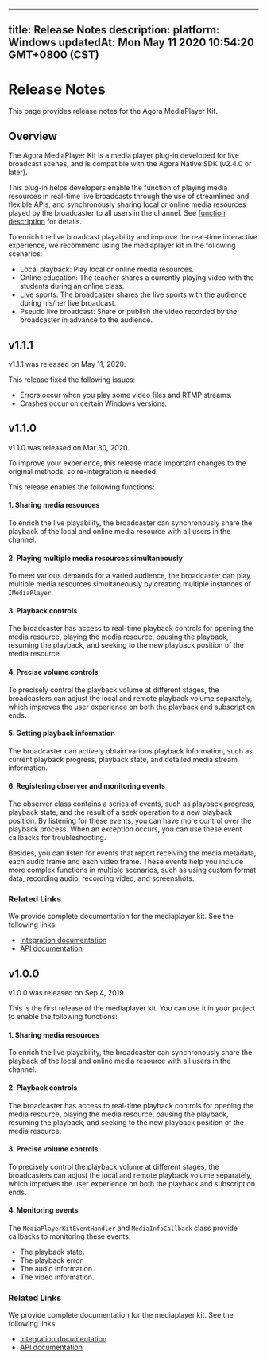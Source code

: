 
---
title: Release Notes
description: 
platform: Windows
updatedAt: Mon May 11 2020 10:54:20 GMT+0800 (CST)
---
# Release Notes
This page provides release notes for the Agora MediaPlayer Kit.

## Overview

The Agora MediaPlayer Kit is a media player plug-in developed for live broadcast scenes, and is compatible with the Agora Native SDK (v2.4.0 or later).

This plug-in helps developers enable the function of playing media resources in real-time live broadcasts through the use of streamlined and flexible APIs, and synchronously sharing local or online media resources played by the broadcaster to all users in the channel. See [function description](https://docs.agora.io/en/Interactive%20Broadcast/mediaplayer_win?platform=Windows#function-description) for details.

To enrich the live broadcast playability and improve the real-time interactive experience, we recommend using the mediaplayer kit in the following scenarios:
- Local playback: Play local or online media resources.
- Online education: The teacher shares a currently playing video with the students during an online class.
- Live sports: The broadcaster shares the live sports with the audience during his/her live broadcast.
- Pseudo live broadcast: Share or publish the video recorded by the broadcaster in advance to the audience.

## v1.1.1

v1.1.1 was released on May 11, 2020.

This release fixed the following issues:

- Errors occur when you play some video files and RTMP streams.
- Crashes occur on certain Windows versions.

## v1.1.0

v1.1.0 was released on Mar 30, 2020.

<div class="alert note">To improve your experience, this release made important changes to the original methods, so re-integration is needed.</div>

This release enables the following functions:

#### 1. Sharing media resources
To enrich the live playability, the broadcaster can synchronously share the playback of the local and online media resource with all users in the channel.

#### 2. Playing multiple media resources simultaneously
To meet various demands for a varied audience, the broadcaster can play multiple media resources simultaneously by creating multiple instances of `IMediaPlayer`.

#### 3. Playback controls
The broadcaster has access to real-time playback controls for opening the media resource, playing the media resource, pausing the playback, resuming the playback, and seeking to the new playback position of the media resource.

#### 4. Precise volume controls
To precisely control the playback volume at different stages, the broadcasters can adjust the local and remote playback volume separately, which improves the user experience on both the playback and subscription ends.

#### 5. Getting playback information
The broadcaster can actively obtain various playback information, such as current playback progress, playback state, and detailed media stream information.

#### 6. Registering observer and monitoring events
The observer class contains a series of events, such as playback progress, playback state, and the result of a seek operation to a new playback position. By listening for these events, you can have more control over the playback process. When an exception occurs, you can use these event callbacks for troubleshooting.

Besides, you can listen for events that report receiving the media metadata, each audio frame and each video frame. These events help you include more complex functions in multiple scenarios, such as using custom format data, recording audio, recording video, and screenshots.

### Related Links
We provide complete documentation for the mediaplayer kit. See the following links:
- [Integration documentation](https://docs.agora.io/en/Interactive%20Broadcast/mediaplayer_win?platform=Windows)
- [API documentation](https://docs.agora.io/en/Interactive%20Broadcast/API%20Reference/mediaplayer_cpp/1.1.0/index.html)

## v1.0.0

v1.0.0 was released on Sep 4, 2019.

This is the first release of the mediaplayer kit. You can use it in your project to enable the following functions:

#### 1. Sharing media resources

To enrich the live playability, the broadcaster can synchronously share the playback of the local and online media resource with all users in the channel.


#### 2. Playback controls

The broadcaster has access to real-time playback controls for opening the media resource, playing the media resource, pausing the playback, resuming the playback, and seeking to the new playback position of the media resource.

#### 3. Precise volume controls

To precisely control the playback volume at different stages, the broadcasters can adjust the local and remote playback volume separately, which improves the user experience on both the playback and subscription ends.

#### 4. Monitoring events

The  `MediaPlayerKitEventHandler` and `MediaInfoCallback` class provide callbacks to monitoring these events:

- The playback state.
- The playback error.
- The audio information.
- The video information.

### Related Links

We provide complete documentation for the mediaplayer kit. See the following links:

- [Integration documentation](https://docs-preview.agoralab.co/en/Interactive%20Broadcast/mediaplayer_win?platform=Windows&versionId=b7b4fb60-61f3-11ea-a366-4fbfd071e0af)
- [API documentation](https://docs-preview.agoralab.co/en/Video/API%20Reference/mediaplayer_cpp/v1.0.0/index.html)

